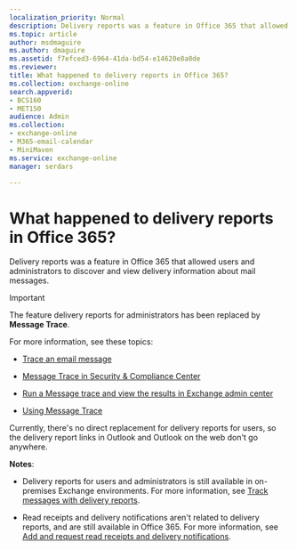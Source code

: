 ```yaml
---
localization_priority: Normal
description: Delivery reports was a feature in Office 365 that allowed users and administrators to discover and view delivery information about messages.
ms.topic: article
author: msdmaguire
ms.author: dmaguire
ms.assetid: f7efced3-6964-41da-bd54-e14620e8a0de
ms.reviewer: 
title: What happened to delivery reports in Office 365?
ms.collection: exchange-online
search.appverid:
- BCS160
- MET150
audience: Admin
ms.collection: 
- exchange-online
- M365-email-calendar
- MiniMaven
ms.service: exchange-online
manager: serdars

---
```


# What happened to delivery reports in Office 365?

Delivery reports was a feature in Office 365 that allowed users and administrators to discover and view delivery information about mail messages.

> [!IMPORTANT]
> The feature delivery reports for administrators has been replaced by **Message Trace**.

For more information, see these topics:

- [Trace an email message](https://go.microsoft.com/fwlink/p/?linkid=282262)

- [Message Trace in Security & Compliance Center](https://docs.microsoft.com/office365/securitycompliance/message-trace-scc?redirectSourcePath=%252farticle%252f3e64f99d-ac33-4aba-91c5-9cb4ca476803)

- [Run a Message trace and view the results in Exchange admin center](https://docs.microsoft.com/exchange/monitoring/trace-an-email-message/run-a-message-trace-and-view-results)

- [Using Message Trace](https://support.office.com/article/bbf5a330-e83f-43d1-9d51-cfd17d576dd8.aspx)

Currently, there's no direct replacement for delivery reports for users, so the delivery report links in Outlook and Outlook on the web don't go anywhere.

**Notes**:

- Delivery reports for users and administrators is still available in on-premises Exchange environments. For more information, see [Track messages with delivery reports](https://go.microsoft.com/fwlink/p/?linkid=282265).

- Read receipts and delivery notifications aren't related to delivery reports, and are still available in Office 365. For more information, see [Add and request read receipts and delivery notifications](https://support.office.com/article/a34bf70a-4c2c-4461-b2a1-12e4a7a92141.aspx).
